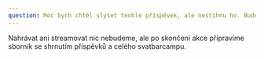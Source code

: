 ```yaml
---
question: Moc bych chtěl slyšet tenhle příspěvek, ale nestihnu ho. Budete je nahrávat a/nebo streamovat?
---
```

Nahrávat ani streamovat nic nebudeme, ale po skončení akce připravíme sborník se shrnutím příspěvků a celého svatbarcampu.